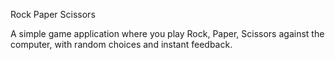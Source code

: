 Rock Paper Scissors 

A simple game application where you play Rock, Paper, Scissors against the computer, with random choices and instant feedback.
